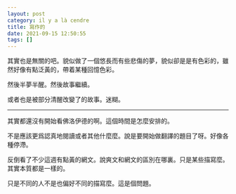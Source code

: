 ```yaml
---
layout: post
category: il y a là cendre
title: 寫作的
date: 2021-09-15 12:50:55
tags: []
---
```


其實也是無關的吧。貌似做了一個悠長而有些悲傷的夢，貌似卻是是有色彩的，雖然好像有點泛黃的，帶着某種回憶色彩。

然後半夢半醒。然後故事繼續。

或者也是被部分清醒改變了的故事。迷糊。


--------

其實都還沒有開始看佛洛伊德的啊。這個時間是怎麼安排的。

不是應該更爲認真地閱讀或者其他什麼麼。說是要開始做翻譯的題目了呀。好像各種停滯。

反倒看了不少這週有點黃的網文。說爽文和網文的區別在哪裏。只是某些描寫麼。其實本質都是一樣的。

只是不同的人不是也偏好不同的描寫麼。這是個問題。



